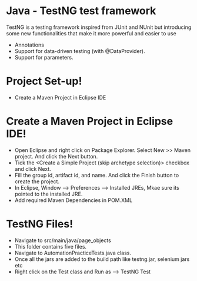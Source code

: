 # Java - TestNG test framework

TestNG is a testing framework inspired from JUnit and NUnit but introducing some new functionalities that make it more powerful and easier to use

  - Annotations
  - Support for data-driven testing (with @DataProvider).
  - Support for parameters.


# Project Set-up!

  - Create a Maven Project in Eclipse IDE



# Create a Maven Project in Eclipse IDE!
  - Open Eclipse and right click on Package Explorer. Select New >> Maven project. And click the Next button.
  - Tick the <Create a Simple Project (skip archetype selection)> checkbox and click Next.
  - Fill the group id, artifact id, and name. And click the Finish button to create the project.
  - In Eclipse, Window --> Preferences --> Installed JREs, Mkae sure its pointed to the installed JRE.
  - Add required Maven Dependencies in POM.XML

# TestNG Files!
  - Navigate to src/main/java/page_objects
  - This folder contains five files.
  - Navigate to AutomationPracticeTests.java class.
  - Once all the jars are added to the build path like testng.jar, selenium jars etc
  - Right click on the Test class and Run as --> TestNG Test

